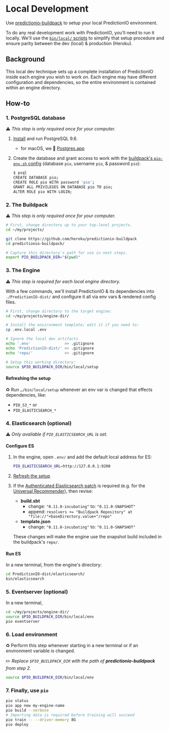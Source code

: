 # Local Development

Use [predictionio-buildpack](README.md) to setup your local PredictionIO environment.

To do any real development work with PredictionIO, you'll need to run it locally. We'll use the [`bin/local/` scripts](https://github.com/heroku/predictionio-buildpack/tree/master/bin/local) to simplify that setup procedure and ensure parity between the dev (local) & production (Heroku).

## Background

This local dev technique sets up a complete installation of PredictionIO inside each engine you wish to work on. Each engine may have different configuration and dependencies, so the entire environment is contained within an engine directory.

## How-to

### 1. PostgreSQL database 

⚠️ *This step is only required once for your computer.*

1. [Install](https://www.postgresql.org/download/) and run PostgreSQL 9.6.
   * for macOS, we 💜 [Postgres.app](http://postgresapp.com)
1. Create the database and grant access to work with the [buildpack's `pio-env.sh` config](https://github.com/heroku/predictionio-buildpack/blob/local-dev/config/pio-env.sh) (database `pio`, username `pio`, & password `pio`):

   ```bash
   $ psql
   CREATE DATABASE pio;
   CREATE ROLE pio WITH password 'pio';
   GRANT ALL PRIVILEGES ON DATABASE pio TO pio;
   ALTER ROLE pio WITH LOGIN;
   ```

### 2. The Buildpack

⚠️ *This step is only required once for your computer.*

```bash
# First, change directory up to your top-level projects.
cd ~/my/projects/

git clone https://github.com/heroku/predictionio-buildpack
cd predictionio-buildpack/

# Capture this directory's path for use in next steps.
export PIO_BUILDPACK_DIR="$(pwd)"
```

### 3. The Engine

⚠️ *This step is required for each local engine directory.*

With a few commands, we'll install PredictionIO & its dependencies into `./PredictionIO-dist/` and configure it all via env vars & rendered config files.

```bash
# First, change directory to the target engine:
cd ~/my/projects/engine-dir/

# Install the environment template; edit it if you need to:
cp .env.local .env

# Ignore the local dev artifacts
echo '.env'               >> .gitignore
echo 'PredictionIO-dist/' >> .gitignore
echo 'repo/'              >> .gitignore

# Setup this working directory:
source $PIO_BUILDPACK_DIR/bin/local/setup
```

#### Refreshing the setup

♻️ Run `…/bin/local/setup` whenever an env var is changed that effects dependencies, like:

* `PIO_S3_*` or
* `PIO_ELASTICSEARCH_*`

### 4. Elasticsearch (optional)

⚠️ *Only available if `PIO_ELASTICSEARCH_URL` is set.*

#### Configure ES

1. In the engine, open `.env/` and add the default local address for ES:

    ```bash
    PIO_ELASTICSEARCH_URL=http://127.0.0.1:9200
    ```
    
1. [Refresh the setup](#refreshing-the-setup)
1. If the [Authenticated Elasticsearch patch](https://github.com/apache/incubator-predictionio/pull/372) is required (e.g. for the [Universal Recommender](https://github.com/heroku/predictionio-engine-ur)), then revise:

    * **build.sbt**
      * change: `"0.11.0-incubating"` to: `"0.11.0-SNAPSHOT"`
      * append: `resolvers += "Buildpack Repository" at "file://"+baseDirectory.value+"/repo"`
    * **template.json**
      * change: `"0.11.0-incubating"` to: `"0.11.0-SNAPSHOT"`

    These changes will make the engine use the snapshot build included in the buildpack's `repo/`.

#### Run ES

In a new terminal, from the engine's directory:

```bash
cd PredictionIO-dist/elasticsearch/
bin/elasticsearch
```

### 5. Eventserver (optional)

In a new terminal,

```bash
cd ~/my/projects/engine-dir/
source $PIO_BUILDPACK_DIR/bin/local/env
pio eventserver
```

### 6. Load environment

♻️ Perform this step whenever starting in a new terminal or if an environment variable is changed.

✏️ *Replace `$PIO_BUILDPACK_DIR` with the path of **predictionio-buildpack** from step 2.*

```bash
source $PIO_BUILDPACK_DIR/bin/local/env
```

### 7. Finally, use `pio`

```bash
pio status
pio app new my-engine-name
pio build --verbose
# Importing data is required before training will succeed
pio train -- --driver-memory 8G
pio deploy
```
